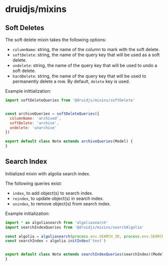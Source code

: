 # druidjs/mixins


## Soft Deletes

The soft delete mixin takes the following options:

- `columnName`: string, the name of the column to mark with the soft delete.
- `softDelete`: string, the name of the query key that will be used as a soft delete.
- `undelete`: string, the name of the query key that will be used to undo a soft delete.
- `hardDelete`: string, the name of the query key that will be used to permanently delete a row. By default, `delete` key is used.
 
Example inittialization: 

```js
import softDeleteQueries from '@druidjs/mixins/softDelete'


const archiveQueries = softDeleteQueries({
  columnName: 'archived',
  softDelete: 'archive',
  undelete: 'unarchive'
})

export default class Note extends archiveQueries(Model) {	
}
```


## Search Index

Initialized mixin with algolia search index.

The following queries exist:
- `index`, to add object(s) to search index.
- `reindex`, to update object(s) in search index.
- `unindex`, to remove object(s) from search index.

Example initialization: 

```js
import * as algoliasearch from 'algoliasearch'
import searchIndexQueries from '@druidjs/mixins/searchAlgolia'

const algolia = algoliasearch(process.env.SEARCH_ID, process.env.SEARCH_KEY)
const searchIndex = algolia.initIndex('test')


export default class Note extends searchIndexQueries(searchIndex)(Model) {	
}
```